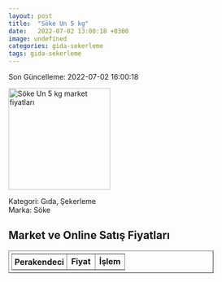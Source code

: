 ```yaml
---
layout: post
title:  "Söke Un 5 kg"
date:   2022-07-02 13:00:18 +0300
image: undefined
categories: gida-sekerleme
tags: gida-sekerleme
---
```


Son Güncelleme: 2022-07-02 16:00:18

<img src="undefined" width="200" alt="Söke Un 5 kg market fiyatları" />

Kategori: Gıda, Şekerleme
<br />
Marka: Söke

<h2>Market ve Online Satış Fiyatları</h2>

<table border="1" style="padding: 5px;width:80%;">
  <tr>
    <td style="padding: 5px;"><strong>Perakendeci</strong></td>
    <td><strong>Fiyat</strong></td>
    <td><strong>İşlem</strong></td>
  </tr>
  
</table>

